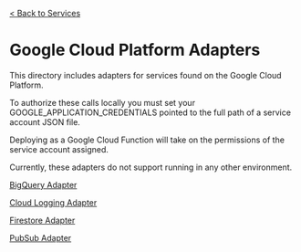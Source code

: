 [< Back to Services](../README.md)

# Google Cloud Platform Adapters

This directory includes adapters for services found on the Google Cloud Platform.

To authorize these calls locally you must set your GOOGLE_APPLICATION_CREDENTIALS pointed to the full path of a service account JSON file.

Deploying as a Google Cloud Function will take on the permissions of the service account assigned.

Currently, these adapters do not support running in any other environment.

[BigQuery Adapter](./bigquery/README.md)

[Cloud Logging Adapter](./logging/README.md)

[Firestore Adapter](./firestore/README.md)

[PubSub Adapter](./pubsub/README.md)
